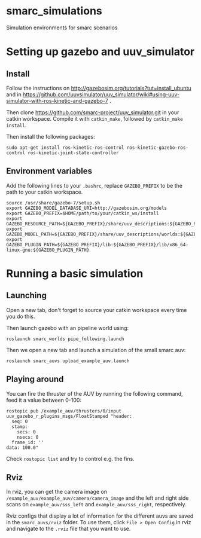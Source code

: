 # smarc_simulations
Simulation environments for smarc scenarios

# Setting up gazebo and uuv_simulator

## Install

Follow the instructions on http://gazebosim.org/tutorials?tut=install_ubuntu and
in https://github.com/uuvsimulator/uuv_simulator/wiki#using-uuv-simulator-with-ros-kinetic-and-gazebo-7 .

Then clone https://github.com/smarc-project/uuv_simulator.git in your catkin workspace.
Compile it with `catkin_make`, followed by `catkin_make install`.

Then install the following packages:
```
sudo apt-get install ros-kinetic-ros-control ros-kinetic-gazebo-ros-control ros-kinetic-joint-state-controller
```

## Environment variables

Add the following lines to your `.bashrc`, replace `GAZEBO_PREFIX` to be the path to your catkin workspace.
```
source /usr/share/gazebo-7/setup.sh
export GAZEBO_MODEL_DATABASE_URI=http://gazebosim.org/models
export GAZEBO_PREFIX=$HOME/path/to/your/catkin_ws/install
export GAZEBO_RESOURCE_PATH=${GAZEBO_PREFIX}/share/uuv_descriptions:${GAZEBO_RESOURCE_PATH}
export GAZEBO_MODEL_PATH=${GAZEBO_PREFIX}/share/uuv_descriptions/worlds:${GAZEBO_MODEL_PATH}
export GAZEBO_PLUGIN_PATH=${GAZEBO_PREFIX}/lib:${GAZEBO_PREFIX}/lib/x86_64-linux-gnu:${GAZEBO_PLUGIN_PATH}
```

# Running a basic simulation

## Launching

Open a new tab, don't forget to source your catkin workspace every time you do this.

Then launch gazebo with an pipeline world using:
```
roslaunch smarc_worlds pipe_following.launch
```
Then we open a new tab and launch a simulation of the small smarc auv:
```
roslaunch smarc_auvs upload_example_auv.launch
```

## Playing around

You can fire the thruster of the AUV by running the following command, feed it a value between 0-100:
```
rostopic pub /example_auv/thrusters/0/input uuv_gazebo_r_plugins_msgs/FloatStamped "header:
  seq: 0
  stamp:
    secs: 0
    nsecs: 0
  frame_id: ''
data: 100.0"
```
Check `rostopic list` and try to control e.g. the fins.

## Rviz

In rviz, you can get the camera image on `/example_auv/example_auv/camera/camera_image`
and the left and right side scans on `example_auv/sss_left` and `example_auv/sss_right`, respectively.

Rviz configs that display a lot of information for the different auvs are saved in the `smarc_auvs/rviz` folder.
To use them, click `File > Open Config` in rviz and navigate to the `.rviz` file that you want to use.
